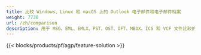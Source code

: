 ```yaml
---
title: 比较 Windows、Linux 和 macOS 上的 Outlook 电子邮件和电子邮件档案 
weight: 7730
url: /zh/comparison
description: 用于 MSG、EML、EMLX、PST、OST、OFT、MBOX、ICS 和 VCF 文件比较的免费应用程序和 API
---
```


{{< blocks/products/pf/agp/feature-solution >}} 

